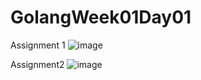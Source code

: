 # GolangWeek01Day01

Assignment 1
![image](https://user-images.githubusercontent.com/97422732/198455631-83487d3c-3506-4484-a083-614de65d1063.png)

Assignment2
![image](https://user-images.githubusercontent.com/97422732/198474779-adb40e34-6d32-40e6-a883-ab3bd2229859.png)

